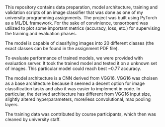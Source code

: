 This repository contains data preparation, model architecture, training and validation scripts of an image classifier that was done as one of my university programming assignments. The project was built using PyTorch as a ML/DL framework. For the sake of convinience, tensorboard was utilized to plot some important metrics (accuracy, loss, etc.) for supervising the training and evaluation phases.

The model is capable of classifying images into 20 different classes (the exact classes can be found in the assignment PDF file).

To evaluate performance of trained models, we were provided with evaluation server. It took the trained model and tested it on a unknown set of images. This particular model could reach best ~0.77 accuracy.

The model architecture is a CNN derived from VGG16. VGG16 was choisen as a base architecture because it seemed a decent option for image classification tasks and also it was easier to implement in code. In particular, the derived architecture has different from VGG16 input size, slightly altered hyperparameters, more/less convolutional, max pooling layers.

The training data was contributed by course participants, which then was cleaned by university staff. 
